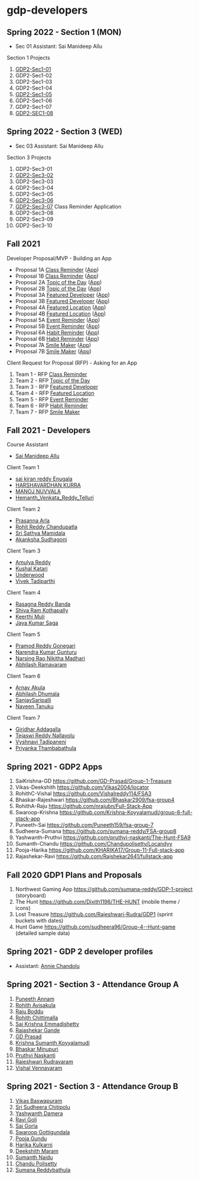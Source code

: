# gdp-developers

## Spring 2022 - Section 1 (MON)

- Sec 01 Assistant: Sai Manideep Allu

Section 1 Projects

1. [GDP2-Sec1-01](https://github.com/AbdulSuboor-Syed/HandIn-HandOut)
2. GDP2-Sec1-02
3. GDP2-Sec1-03
4. GDP2-Sec1-04
5. [GDP2-Sec1-05](https://github.com/S542301/FitnessTrack)
6. GDP2-Sec1-06
7. GDP2-Sec1-07
8. [GDP2-SEC1-08](https://github.com/S542362/BillsOnTime)

## Spring 2022 - Section 3 (WED)

- Sec 03 Assistant: Sai Manideep Allu

Section 3 Projects

1. GDP2-Sec3-01
2. [GDP2-Sec3-02](https://github.com/AkankshaSudhagoni/Notify-MyHabit)
3. GDP2-Sec3-03
4. GDP2-Sec3-04
5. GDP2-Sec3-05
6. [GDP2-Sec3-06](https://github.com/srisathyamamidala/To-do-List)
7. [GDP2-Sec3-07](https://github.com/giridhar196/classReminder) Class Reminder Application 
8. GDP2-Sec3-08
9. GDP2-Sec3-09
10. GDP2-Sec3-10

## Fall 2021

Developer Proposal/MVP - Building an App

* Proposal 1A [Class Reminder](https://github.com/TejaswiNallavolu/angular-app-heroku) ([App](https://class-reminder-app.herokuapp.com/))
* Proposal 1B [Class Reminder](https://github.com/giridhar196/classReminder) ([App](http://classreminder.somee.com/Home/ShowPrimaryEvent))
* Proposal 2A [Topic of the Day](https://github.com/Sanjay-13/Topic-of-the-Day-2A) ([App](https://herokuangtopic.herokuapp.com/home))
* Proposal 2B [Topic of the Day](https://github.com/NaveenTanuku/Topic-of-the-Day-2B) ([App](https://topicoftheday.herokuapp.com/))
* Proposal 3A [Featured Developer](https://github.com/shivaramkothapally/featured-developers-proposal) ([App](https://featureddeveloper.herokuapp.com/#/))
* Proposal 3B [Featured Developer](https://github.com/KeerthiMuli/Featured-Developer-ThreeB-FrontEnd) ([App](https://featureddevelopers3bfrontend.herokuapp.com/#/home))
* Proposal 4A [Featured Location](https://github.com/AbhiRam0099/gdp) ([App](https://featurelocation.herokuapp.com/))
* Proposal 4B [Featured Location](https://github.com/pramod096/Featured-Location) ([App](https://maryville-guide.herokuapp.com/))
* Proposal 5A [Event Reminder](https://github.com/vivektadiparthi/BearcatE) ([App](https://bearcatevent.herokuapp.com/))
* Proposal 5B [Event Reminder](https://github.com/akhilmallepally/bearcat-events) ([App](https://bearcatevents.herokuapp.com/))
* Proposal 6A [Habit Reminder](https://github.com/Rohitreddz/habit-remainder-client.git) ([App](https://habit-remainder-client.herokuapp.com/))
* Proposal 6B [Habit Reminder](https://github.com/srisathyamamidala/habitreminder) ([App](https://habit--reminder.herokuapp.com/))
* Proposal 7A [Smile Maker](https://github.com/harshakurra123/Smile-Maker) ([App](https://smilemakerheroku.herokuapp.com/))
* Proposal 7B [Smile Maker](https://github.com/manojnuvvala/smile_maker_proposal) ([App](https://smile-maker.herokuapp.com/))

Client Request for Proposal (RFP) - Asking for an App

1. Team 1 - RFP [Class Reminder](https://github.com/harshakurra123/ClassRemainder)
2. Team 2 - RFP [Topic of the Day](https://github.com/Rohitreddz/Topic-of-the-Day)
3. Team 3 - RFP [Featured Developer](https://github.com/akhilmallepally/featured-developers/)
4. Team 4 - RFP [Featured Location](https://github.com/KeerthiMuli/featured-locations)
5. Team 5 - RFP [Event Reminder](https://github.com/pramod096/Bearcat-Events)
6. Team 6 - RFP [Habit Reminder](https://github.com/NaveenTanuku/HabitReminder)
7. Team 7 - RFP [Smile Maker](https://github.com/giridhar196/smile-maker)

## Fall 2021 - Developers

Course Assistant

* [Sai Manideep Allu](https://github.com/saimanideepallu)

Client Team 1

* [sai kiran reddy Enugala](https://github.com/saikiranreddyenugala)
* [HARSHAVARDHAN KURRA](https://github.com/harshakurra123)
* [MANOJ NUVVALA](https://github.com/manojnuvvala)
* [Hemanth_Venkata_Reddy_Telluri](https://github.com/hemanth8056)

Client Team 2

* [Prasanna Arla](https://github.com/PRASANNAARLA)
* [Rohit Reddy Chandupatla](https://github.com/Rohitreddz)
* [Sri Sathya Mamidala](https://github.com/srisathyamamidala)
* [Akanksha Sudhagoni](https://github.com/S542046)

Client Team 3

* [Amulya Reddy](https://github.com/amulyareddybaddam)
* [Kushal Katari](https://github.com/kushalkatari)
* [Underwood](https://github.com/akhilmallepally)
* [Vivek Tadiparthi](https://github.com/vivektadiparthi)

Client Team 4

* [Rasagna Reddy Banda](https://github.com/Rasagna0409/)
* [Shiva Ram Kothapally](https://github.com/shivaramkothapally)
* [Keerthi Muli](https://github.com/KeerthiMuli)
* [Jaya Kumar Saga](https://github.com/sagajayakumar)

Client Team 5

* [Pramod Reddy Gonegari](https://github.com/pramod096)
* [Narendra Kumar Gunturu](https://github.com/Narendra-kumar-Gunturu)
* [Narsing Rao Nikitha Madhari](https://github.com/NikithaMN-05)
* [Abhilash Ramavaram](https://github.com/AbhiRam0099)

Client Team 6

* [Arnav Akula](https://github.com/Arnavakula7474)
* [Abhilash Dhumala](https://github.com/Abhilash15)
* [SanjaySaripalli](https://github.com/sanjay-13)
* [Naveen Tanuku](https://github.com/NaveenTanuku)

Client Team 7

* [Giridhar Addagalla](https://github.com/giridhar196/giridhar196)
* [Tejaswi Reddy Nallavolu](https://github.com/tejaswinallavolu)
* [Vyshnavi Tadipaneni](https://github.com/vyshnavi1996)
* [Priyanka Thambabathula](https://github.com/Priyanka1818/Priyanka1818)

## Spring 2021 - GDP2 Apps

1. SaiKrishna-GD <https://github.com/GD-Prasad/Group-1-Treasure>
2. Vikas-Deekshith    <https://github.com/Vikas2004/locator>
3. RohithC-Vishal  <https://github.com/Vishalreddy114/FSA3> 
4. Bhaskar-Rajeshwari   <https://github.com/Bhaskar2909/fsa-group4> 
5. RohithA-Raju  <https://github.com/nrajubn/Full-Stack-App> 
6. Swaroop-Krishna  <https://github.com/Krishna-Koyyalamudi/group-6-full-stack-app> 
7. Puneeth-Sai   <https://github.com/Puneeth159/fsa-group-7> 
8. Sudheera-Sumana  <https://github.com/sumana-reddy/FSA-group8> 
9. Yashwanth-Pruthvi  <https://github.com/pruthvi-naskanti/The-Hunt-FSA9> 
10. Sumanth-Chandu  <https://github.com/Chandupolisetty/Locandyy> 
11. Pooja-Harika <https://github.com/KHARIKA17/Group-11-Full-stack-app> 
12. Rajashekar-Ravi  <https://github.com/Rajshekar2641/fullstack-app>

## Fall 2020 GDP1 Plans and Proposals

1. Northwest Gaming App https://github.com/sumana-reddy/GDP-1-project (storyboard)
1. The Hunt https://github.com/Dixith1196/THE-HUNT (mobile theme / icons)
3. Lost Treasure https://github.com/Rajeshwari-Rudra/GDP1 (sprint buckets with dates)
4. Hunt Game https://github.com/sudheera96/Group-4--Hunt-game (detailed sample data)

## Spring 2021 - GDP 2 developer profiles

- Assistant: [Annie Chandolu](https://github.com/annie0sc)

## Spring 2021 - Section 3 - Attendance Group A

1. [Puneeth Annam](https://github.com/Puneeth159)
1. [Rohith Avisakula](https://github.com/Avisakula123)
1. [Raju Boddu](https://github.com/nrajubn)
1. [Rohith Chittimalla](https://github.com/rohith0696)
1. [Sai Krishna Emmadishetty](https://github.com/Saikrishna1545/about_me)
1. [Rajashekar Gande](https://github.com/Rajshekar2641)
1. [GD Prasad](https://github.com/GD-Prasad)
1. [Krishna Sumanth Koyyalamudi](https://github.com/Krishna-Koyyalamudi)
1. [Bhaskar Minupuri]()
1. [Pruthvi Naskanti](https://github.com/pruthvi-naskanti)
1. [Rajeshwari Rudravaram](https://github.com/Rajeshwari-Rudra)
1. [Vishal Vennavaram](https://github.com/VISHALREDDY114)

## Spring 2021 - Section 3 - Attendance Group B

1. [Vikas Baswapuram](https://github.com/Vikas2004)
1. [Sri Sudheera Chitipolu](https://github.com/sudheera96)
1. [Yashwanth Damera](https://github.com/Yashwanth-Damera)
1. [Ravi Goli](https://github.com/Ravichanderreddy-goli)
1. [Sai Gorla](https://github.com/SaiGorla)
1. [Swaroop Gottigundala](https://github.com/SwaroopReddyGottigundala)
1. [Pooja Gundu](https://github.com/GUNDUPOOJA)
1. [Harika Kulkarni](https://github.com/KHARIKA17)
1. [Deekshith Maram](https://github.com/Dixith1196)
1. [Sumanth Naidu](https://github.com/sumanthreddy1233/sumanthreddy1233/blob/main/README.md)
1. [Chandu Polisetty](https://github.com/Chandupolisetty)
1. [Sumana Reddybathula](https://github.com/sumana-reddy)

